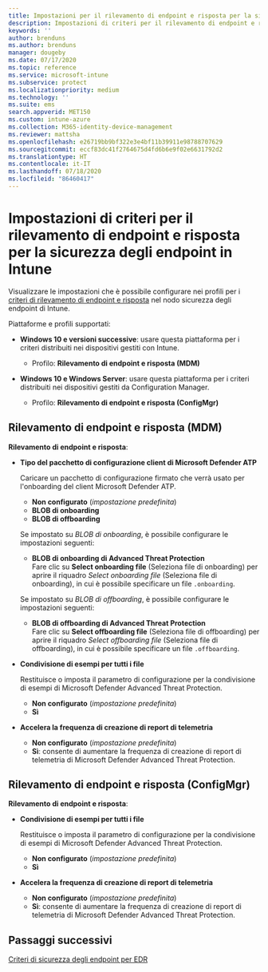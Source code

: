 ```yaml
---
title: Impostazioni per il rilevamento di endpoint e risposta per la sicurezza degli endpoint in Intune | Microsoft Docs
description: Impostazioni di criteri per il rilevamento di endpoint e risposta per la sicurezza degli endpoint in Microsoft Intune
keywords: ''
author: brenduns
ms.author: brenduns
manager: dougeby
ms.date: 07/17/2020
ms.topic: reference
ms.service: microsoft-intune
ms.subservice: protect
ms.localizationpriority: medium
ms.technology: ''
ms.suite: ems
search.appverid: MET150
ms.custom: intune-azure
ms.collection: M365-identity-device-management
ms.reviewer: mattsha
ms.openlocfilehash: e26719bb9bf322e3e4bf11b39911e98788707629
ms.sourcegitcommit: eccf83dc41f2764675d4fd6b6e9f02e6631792d2
ms.translationtype: HT
ms.contentlocale: it-IT
ms.lasthandoff: 07/18/2020
ms.locfileid: "86460417"
---
```

# <a name="endpoint-detection-and-response-policy-settings-for-endpoint-security-in-intune"></a>Impostazioni di criteri per il rilevamento di endpoint e risposta per la sicurezza degli endpoint in Intune

Visualizzare le impostazioni che è possibile configurare nei profili per i [criteri di rilevamento di endpoint e risposta](../protect/endpoint-security-edr-policy.md) nel nodo sicurezza degli endpoint di Intune.

Piattaforme e profili supportati:

- **Windows 10 e versioni successive**: usare questa piattaforma per i criteri distribuiti nei dispositivi gestiti con Intune.
  - Profilo: **Rilevamento di endpoint e risposta (MDM)**

- **Windows 10 e Windows Server**: usare questa piattaforma per i criteri distribuiti nei dispositivi gestiti da Configuration Manager.
  - Profilo: **Rilevamento di endpoint e risposta (ConfigMgr)**

## <a name="endpoint-detection-and-response-mdm"></a>Rilevamento di endpoint e risposta (MDM)

**Rilevamento di endpoint e risposta**:

- **Tipo del pacchetto di configurazione client di Microsoft Defender ATP**

  Caricare un pacchetto di configurazione firmato che verrà usato per l'onboarding del client Microsoft Defender ATP.

  - **Non configurato** (*impostazione predefinita*)
  - **BLOB di onboarding**  
  - **BLOB di offboarding**  

  Se impostato su *BLOB di onboarding*, è possibile configurare le impostazioni seguenti:

  - **BLOB di onboarding di Advanced Threat Protection**  
    Fare clic su **Select onboarding file** (Seleziona file di onboarding) per aprire il riquadro *Select onboarding file* (Seleziona file di onboarding), in cui è possibile specificare un file `.onboarding`.

  Se impostato su *BLOB di offboarding*, è possibile configurare le impostazioni seguenti:
  
  - **BLOB di offboarding di Advanced Threat Protection**  
     Fare clic su **Select offboarding file** (Seleziona file di offboarding) per aprire il riquadro *Select offboarding file* (Seleziona file di offboarding), in cui è possibile specificare un file `.offboarding`.

- **Condivisione di esempi per tutti i file**  

  Restituisce o imposta il parametro di configurazione per la condivisione di esempi di Microsoft Defender Advanced Threat Protection.  
  - **Non configurato**   (*impostazione predefinita*)
  - **Sì**

- **Accelera la frequenza di creazione di report di telemetria**

  - **Non configurato**   (*impostazione predefinita*)
  - **Sì**: consente di aumentare la frequenza di creazione di report di telemetria di Microsoft Defender Advanced Threat Protection.

## <a name="endpoint-detection-and-response-configmgr"></a>Rilevamento di endpoint e risposta (ConfigMgr)

**Rilevamento di endpoint e risposta**:

- **Condivisione di esempi per tutti i file**  

  Restituisce o imposta il parametro di configurazione per la condivisione di esempi di Microsoft Defender Advanced Threat Protection.  
  - **Non configurato**   (*impostazione predefinita*)
  - **Sì**

- **Accelera la frequenza di creazione di report di telemetria**

  - **Non configurato**   (*impostazione predefinita*)
  - **Sì**: consente di aumentare la frequenza di creazione di report di telemetria di Microsoft Defender Advanced Threat Protection.

## <a name="next-steps"></a>Passaggi successivi

[Criteri di sicurezza degli endpoint per EDR](../protect/endpoint-security-edr-policy.md)
